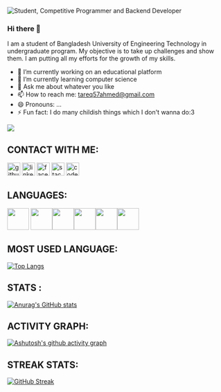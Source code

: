 ![Student, Competitive Programmer and Backend Developer](https://lh3.googleusercontent.com/X4JjAqnvBvhHMJZKxPGbNmCzkITnkAGR55NmHjedCNrFLxFvAIM6PUlzLHybiq76Ukdt=s800)
### Hi there 👋
I am a student of Bangladesh University of Engineering Technology in undergraduate program. My objective is to take up challenges and show them. I am putting all my efforts for the growth of my skills.


- 🔭 I’m currently working on an educational platform 
- 🌱 I’m currently learning computer science 
- 💬 Ask me about whatever you like
- 📫 How to reach me: tareq57ahmed@gmail.com
- 😄 Pronouns: ...
- ⚡ Fun fact: I do many childish things which I don't wanna do:3

![](https://komarev.com/ghpvc/?username=Tareq57e&color=green)


## CONTACT WITH ME:
[<img src='https://cdn.jsdelivr.net/npm/simple-icons@3.0.1/icons/github.svg' alt='github' height='30' padding=10px>](https://github.com/https://github.com/Tareq57)  [<img src='https://cdn.jsdelivr.net/npm/simple-icons@3.0.1/icons/linkedin.svg' alt='linkedin' height='30' padding = 10px>](https://www.linkedin.com/in/https://www.linkedin.com/in/tareq-ahmed-512b451b1//)  [<img src='https://cdn.jsdelivr.net/npm/simple-icons@3.0.1/icons/facebook.svg' alt='facebook' height='30' padding = 10px>](https://www.facebook.com/https://www.facebook.com/mimi.cry.524)  [<img src='https://cdn.jsdelivr.net/npm/simple-icons@3.0.1/icons/stackoverflow.svg' alt='stackoverflow' height='30' padding=10px>](https://stackoverflow.com/users/https://stackoverflow.com/users/15331866/tareq578)  [<img src='https://cdn.jsdelivr.net/npm/simple-icons@3.0.1/icons/codeforces.svg' alt='codeforces' height='30' padding=10px>](https://codeforces.com/profile/tareq578)  
## LANGUAGES:
<img src="https://cdn.jsdelivr.net/npm/programming-languages-logos/src/c/c.png" height="50">   <img src="https://cdn.jsdelivr.net/npm/programming-languages-logos/src/cpp/cpp.png" height="50"><img src="https://cdn.jsdelivr.net/npm/programming-languages-logos/src/python/python.png" height="50"><img src="https://cdn.jsdelivr.net/npm/programming-languages-logos/src/java/java.png" height="50"><img src="https://cdn.jsdelivr.net/npm/programming-languages-logos/src/css/css.png" height="50"><img src="https://cdn.jsdelivr.net/npm/programming-languages-logos/src/html/html.png" height="50">
## MOST USED LANGUAGE:
[![Top Langs](https://github-readme-stats.vercel.app/api/top-langs/?username=Tareq57&theme=dark)](https://github.com/anuraghazra/github-readme-stats)





## STATS :
[![Anurag's GitHub stats](https://github-readme-stats.vercel.app/api?username=Tareq57&theme=dracula)](https://github.com/anuraghazra/github-readme-stats)
## ACTIVITY GRAPH: 
[![Ashutosh's github activity graph](https://activity-graph.herokuapp.com/graph?username=Tareq57&theme=dracula)](https://github.com/ashutosh00710/github-readme-activity-graph)
## STREAK STATS:
[![GitHub Streak](https://github-readme-streak-stats.herokuapp.com/?user=Tareq57&theme=dracula)](https://github.com/DenverCoder1/github-readme-streak-stats)

